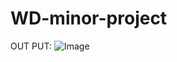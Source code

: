 # WD-minor-project
OUT PUT:
![Image](https://github.com/user-attachments/assets/96cfe10a-51aa-4bd0-81ca-09bf29176b81)
